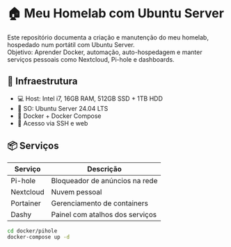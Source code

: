 # 🏠 Meu Homelab com Ubuntu Server

Este repositório documenta a criação e manutenção do meu homelab, hospedado num portátil com Ubuntu Server.  
Objetivo: Aprender Docker, automação, auto-hospedagem e manter serviços pessoais como Nextcloud, Pi-hole e dashboards.

## 🧱 Infraestrutura

- 💻 Host: Intel i7, 16GB RAM, 512GB SSD + 1TB HDD
- 🐧 SO: Ubuntu Server 24.04 LTS
- 🐳 Docker + Docker Compose
- 📡 Acesso via SSH e web

## 📦 Serviços

| Serviço        | Descrição                          |
|----------------|------------------------------------|
| Pi-hole        | Bloqueador de anúncios na rede     |
| Nextcloud      | Nuvem pessoal                      |
| Portainer      | Gerenciamento de containers        |
| Dashy          | Painel com atalhos dos serviços    |

```bash
cd docker/pihole
docker-compose up -d
```
